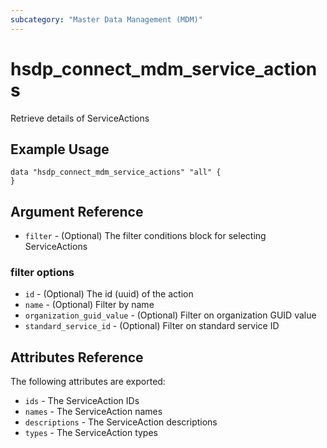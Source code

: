 ```yaml
---
subcategory: "Master Data Management (MDM)"
---
```


# hsdp_connect_mdm_service_actions

Retrieve details of ServiceActions

## Example Usage

```hcl
data "hsdp_connect_mdm_service_actions" "all" {
}
```

## Argument Reference

* `filter` - (Optional) The filter conditions block for selecting ServiceActions

### filter options

* `id` - (Optional) The id (uuid) of the action
* `name` - (Optional) Filter by name
* `organization_guid_value` - (Optional) Filter on organization GUID value
* `standard_service_id` - (Optional) Filter on standard service ID

## Attributes Reference

The following attributes are exported:

* `ids` - The ServiceAction IDs
* `names` - The ServiceAction names
* `descriptions` - The ServiceAction descriptions
* `types` - The ServiceAction types
